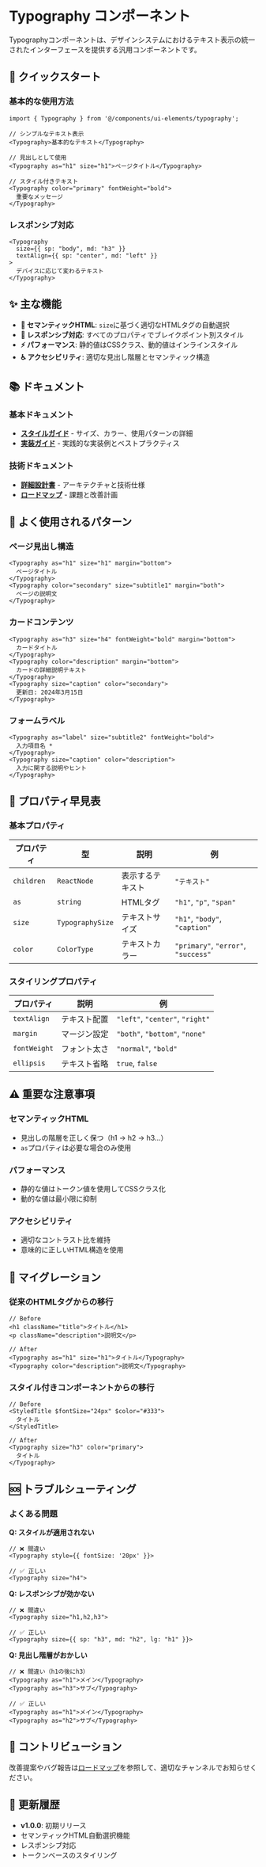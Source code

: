 # Typography コンポーネント

Typographyコンポーネントは、デザインシステムにおけるテキスト表示の統一されたインターフェースを提供する汎用コンポーネントです。

## 🚀 クイックスタート

### 基本的な使用方法

```tsx
import { Typography } from '@/components/ui-elements/typography';

// シンプルなテキスト表示
<Typography>基本的なテキスト</Typography>

// 見出しとして使用
<Typography as="h1" size="h1">ページタイトル</Typography>

// スタイル付きテキスト
<Typography color="primary" fontWeight="bold">
  重要なメッセージ
</Typography>
```

### レスポンシブ対応

```tsx
<Typography
  size={{ sp: "body", md: "h3" }}
  textAlign={{ sp: "center", md: "left" }}
>
  デバイスに応じて変わるテキスト
</Typography>
```

## ✨ 主な機能

- **🎯 セマンティックHTML**: `size`に基づく適切なHTMLタグの自動選択
- **📱 レスポンシブ対応**: すべてのプロパティでブレイクポイント別スタイル
- **⚡ パフォーマンス**: 静的値はCSSクラス、動的値はインラインスタイル
- **♿ アクセシビリティ**: 適切な見出し階層とセマンティック構造

## 📚 ドキュメント

### 基本ドキュメント
- **[スタイルガイド](./style-guide.md)** - サイズ、カラー、使用パターンの詳細
- **[実装ガイド](./implementation-guide.md)** - 実践的な実装例とベストプラクティス

### 技術ドキュメント
- **[詳細設計書](./design-specifications.md)** - アーキテクチャと技術仕様
- **[ロードマップ](./roadmap.md)** - 課題と改善計画

## 🎨 よく使用されるパターン

### ページ見出し構造
```tsx
<Typography as="h1" size="h1" margin="bottom">
  ページタイトル
</Typography>
<Typography color="secondary" size="subtitle1" margin="both">
  ページの説明文
</Typography>
```

### カードコンテンツ
```tsx
<Typography as="h3" size="h4" fontWeight="bold" margin="bottom">
  カードタイトル
</Typography>
<Typography color="description" margin="bottom">
  カードの詳細説明テキスト
</Typography>
<Typography size="caption" color="secondary">
  更新日: 2024年3月15日
</Typography>
```

### フォームラベル
```tsx
<Typography as="label" size="subtitle2" fontWeight="bold">
  入力項目名 *
</Typography>
<Typography size="caption" color="description">
  入力に関する説明やヒント
</Typography>
```

## 🔧 プロパティ早見表

### 基本プロパティ
| プロパティ | 型 | 説明 | 例 |
|-----------|----|----|---|
| `children` | `ReactNode` | 表示するテキスト | `"テキスト"` |
| `as` | `string` | HTMLタグ | `"h1"`, `"p"`, `"span"` |
| `size` | `TypographySize` | テキストサイズ | `"h1"`, `"body"`, `"caption"` |
| `color` | `ColorType` | テキストカラー | `"primary"`, `"error"`, `"success"` |

### スタイリングプロパティ
| プロパティ | 説明 | 例 |
|-----------|----|----|
| `textAlign` | テキスト配置 | `"left"`, `"center"`, `"right"` |
| `margin` | マージン設定 | `"both"`, `"bottom"`, `"none"` |
| `fontWeight` | フォント太さ | `"normal"`, `"bold"` |
| `ellipsis` | テキスト省略 | `true`, `false` |

## ⚠️ 重要な注意事項

### セマンティックHTML
- 見出しの階層を正しく保つ（h1 → h2 → h3...）
- `as`プロパティは必要な場合のみ使用

### パフォーマンス
- 静的な値はトークン値を使用してCSSクラス化
- 動的な値は最小限に抑制

### アクセシビリティ
- 適切なコントラスト比を維持
- 意味的に正しいHTML構造を使用

## 🔄 マイグレーション

### 従来のHTMLタグからの移行
```tsx
// Before
<h1 className="title">タイトル</h1>
<p className="description">説明文</p>

// After
<Typography as="h1" size="h1">タイトル</Typography>
<Typography color="description">説明文</Typography>
```

### スタイル付きコンポーネントからの移行
```tsx
// Before
<StyledTitle $fontSize="24px" $color="#333">
  タイトル
</StyledTitle>

// After
<Typography size="h3" color="primary">
  タイトル
</Typography>
```

## 🆘 トラブルシューティング

### よくある問題

**Q: スタイルが適用されない**
```tsx
// ❌ 間違い
<Typography style={{ fontSize: '20px' }}>

// ✅ 正しい
<Typography size="h4">
```

**Q: レスポンシブが効かない**
```tsx
// ❌ 間違い
<Typography size="h1,h2,h3">

// ✅ 正しい
<Typography size={{ sp: "h3", md: "h2", lg: "h1" }}>
```

**Q: 見出し階層がおかしい**
```tsx
// ❌ 間違い（h1の後にh3）
<Typography as="h1">メイン</Typography>
<Typography as="h3">サブ</Typography>

// ✅ 正しい
<Typography as="h1">メイン</Typography>
<Typography as="h2">サブ</Typography>
```

## 🤝 コントリビューション

改善提案やバグ報告は[ロードマップ](./roadmap.md)を参照して、適切なチャンネルでお知らせください。

## 📝 更新履歴

- **v1.0.0**: 初期リリース
- セマンティックHTML自動選択機能
- レスポンシブ対応
- トークンベースのスタイリング